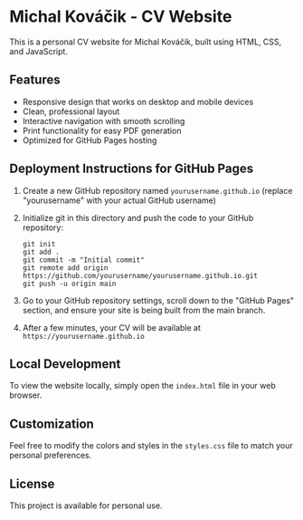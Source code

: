 # Michal Kováčik - CV Website

This is a personal CV website for Michal Kováčik, built using HTML, CSS, and JavaScript.

## Features

- Responsive design that works on desktop and mobile devices
- Clean, professional layout
- Interactive navigation with smooth scrolling
- Print functionality for easy PDF generation
- Optimized for GitHub Pages hosting

## Deployment Instructions for GitHub Pages

1. Create a new GitHub repository named `yourusername.github.io` (replace "yourusername" with your actual GitHub username)

2. Initialize git in this directory and push the code to your GitHub repository:
   ```
   git init
   git add .
   git commit -m "Initial commit"
   git remote add origin https://github.com/yourusername/yourusername.github.io.git
   git push -u origin main
   ```

3. Go to your GitHub repository settings, scroll down to the "GitHub Pages" section, and ensure your site is being built from the main branch.

4. After a few minutes, your CV will be available at `https://yourusername.github.io`

## Local Development

To view the website locally, simply open the `index.html` file in your web browser.

## Customization

Feel free to modify the colors and styles in the `styles.css` file to match your personal preferences.

## License

This project is available for personal use.
